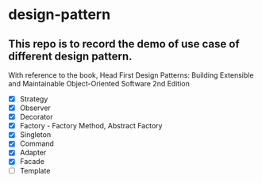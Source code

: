 # design-pattern

## This repo is to record the demo of use case of different design pattern.

With reference to the book, Head First Design Patterns: Building Extensible and Maintainable Object-Oriented Software
2nd Edition

- [x] Strategy
- [x] Observer
- [x] Decorator
- [x] Factory - Factory Method, Abstract Factory
- [x] Singleton
- [x] Command
- [x] Adapter
- [x] Facade
- [ ] Template
